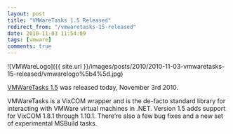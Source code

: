 ```yaml
---
layout: post
title: "VMWareTasks 1.5 Released"
redirect_from: "/vmwaretasks-15-released"
date: 2010-11-03 11:54:09
tags: [vmware]
comments: true
---
```

![VMWareLogo]({{ site.url }}/images/posts/2010/2010-11-03-vmwaretasks-15-released/vmwarelogo%5b4%5d.jpg)

[VMWareTasks 1.5](https://github.com/dblock/vmwaretasks) was released today, November 3rd 2010.

VMWareTasks is a VixCOM wrapper and is the de-facto standard library for interacting with VMWare virtual machines in .NET. Version 1.5 adds support for VixCOM 1.8.1 through 1.10.1. There’re also a few bug fixes and a new set of experimental MSBuild tasks.

